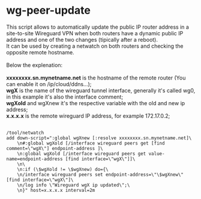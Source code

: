 # wg-peer-update

This script allows to automatically update the public IP router address in a site-to-site Wireguard VPN when both routers have a dynamic public IP address and one of the two changes (tipically after a reboot).<br/>
It can be used by creating a netwatch on both routers and checking the opposite remote hostname.<br/>
<br/>
Below the explenation:<br/>
<br/>
<b>xxxxxxxx.sn.mynetname.net</b> is the hostname of the remote router (You can enable it on /ip/cloud/ddns...);<br/>
<b>wgX</b> is the name of the wireguard tunnel interface, generally it's called wg0, in this example it's also the interface comment;<br/>
<b>wgXold</b> and wgXnew it's the respective variable with the old and new ip address;<br/>
<b>x.x.x.x</b> is the remote wireguard IP address, for example 172.17.0.2;<br/>

<pre>
  <code>
/tool/netwatch
add down-script=":global wgXnew [:resolve xxxxxxxx.sn.mynetname.net]\
    \n#:global wgXold [/interface wireguard peers get [find comment=\"wgX\"] endpoint-address ]\
    \n:global wgXold [/interface wireguard peers get value-name=endpoint-address [find interface=\"wgX\"]]\
    \n\
    \n:if (\$wgXold != \$wgXnew) do={\
    \n/interface wireguard peers set endpoint-address=\"\$wgXnew\" [find interface=\"wgX\"]\
    \n/log info \"Wireguard wgX ip updated\";\
    \n}" host=x.x.x.x interval=2m
  </code>
</pre>
